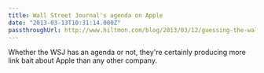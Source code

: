 ```yaml
---
title: Wall Street Journal's agenda on Apple
date: "2013-03-13T10:31:14.000Z"
passthroughUrl: http://www.hiltmon.com/blog/2013/03/12/guessing-the-wall-street-journal-agenda-for-apple/
---
```


Whether the WSJ has an agenda or not, they're certainly producing more link bait about Apple than any other company.